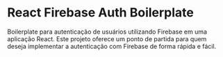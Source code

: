 # React Firebase Auth Boilerplate

Boilerplate para autenticação de usuários utilizando Firebase em uma aplicação React. Este projeto oferece um ponto de partida para quem deseja implementar a autenticação com Firebase de forma rápida e fácil.

